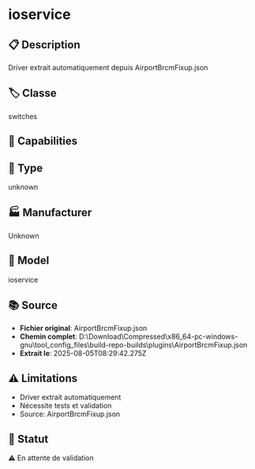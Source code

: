 # ioservice

## 📋 Description
Driver extrait automatiquement depuis AirportBrcmFixup.json

## 🏷️ Classe
switches

## 🔧 Capabilities


## 📡 Type
unknown

## 🏭 Manufacturer
Unknown

## 📱 Model
ioservice

## 📚 Source
- **Fichier original**: AirportBrcmFixup.json
- **Chemin complet**: D:\Download\Compressed\x86_64-pc-windows-gnu\tool_config_files\build-repo-builds\plugins\AirportBrcmFixup.json
- **Extrait le**: 2025-08-05T08:29:42.275Z

## ⚠️ Limitations
- Driver extrait automatiquement
- Nécessite tests et validation
- Source: AirportBrcmFixup.json

## 🚀 Statut
⚠️ En attente de validation
